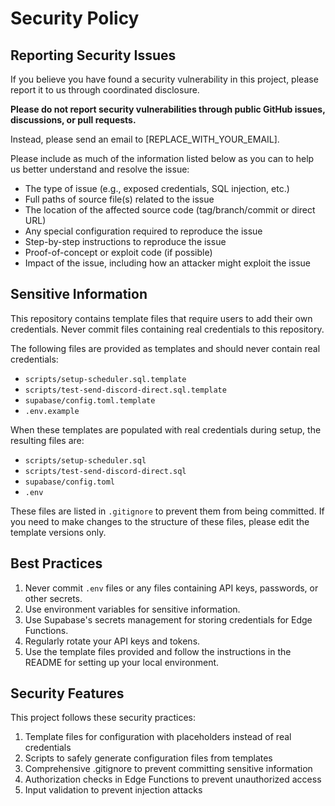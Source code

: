 # Security Policy

## Reporting Security Issues

If you believe you have found a security vulnerability in this project, please report it to us through coordinated disclosure.

**Please do not report security vulnerabilities through public GitHub issues, discussions, or pull requests.**

Instead, please send an email to [REPLACE_WITH_YOUR_EMAIL].

Please include as much of the information listed below as you can to help us better understand and resolve the issue:

- The type of issue (e.g., exposed credentials, SQL injection, etc.)
- Full paths of source file(s) related to the issue
- The location of the affected source code (tag/branch/commit or direct URL)
- Any special configuration required to reproduce the issue
- Step-by-step instructions to reproduce the issue
- Proof-of-concept or exploit code (if possible)
- Impact of the issue, including how an attacker might exploit the issue

## Sensitive Information

This repository contains template files that require users to add their own credentials. Never commit files containing real credentials to this repository.

The following files are provided as templates and should never contain real credentials:

- `scripts/setup-scheduler.sql.template`
- `scripts/test-send-discord-direct.sql.template`
- `supabase/config.toml.template`
- `.env.example`

When these templates are populated with real credentials during setup, the resulting files are:

- `scripts/setup-scheduler.sql`
- `scripts/test-send-discord-direct.sql`
- `supabase/config.toml`
- `.env`

These files are listed in `.gitignore` to prevent them from being committed. If you need to make changes to the structure of these files, please edit the template versions only.

## Best Practices

1. Never commit `.env` files or any files containing API keys, passwords, or other secrets.
2. Use environment variables for sensitive information.
3. Use Supabase's secrets management for storing credentials for Edge Functions.
4. Regularly rotate your API keys and tokens.
5. Use the template files provided and follow the instructions in the README for setting up your local environment.

## Security Features

This project follows these security practices:

1. Template files for configuration with placeholders instead of real credentials
2. Scripts to safely generate configuration files from templates
3. Comprehensive .gitignore to prevent committing sensitive information
4. Authorization checks in Edge Functions to prevent unauthorized access
5. Input validation to prevent injection attacks 